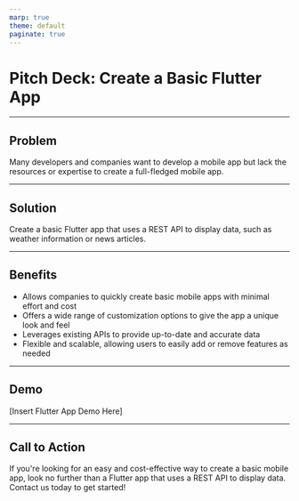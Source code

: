 ```yaml
---
marp: true
theme: default
paginate: true
---
```

# Pitch Deck: Create a Basic Flutter App 

---
## Problem

Many developers and companies want to develop a mobile app but lack the resources or expertise to create a full-fledged mobile app.

---
## Solution

Create a basic Flutter app that uses a REST API to display data, such as weather information or news articles.

---
## Benefits

- Allows companies to quickly create basic mobile apps with minimal effort and cost
- Offers a wide range of customization options to give the app a unique look and feel
- Leverages existing APIs to provide up-to-date and accurate data
- Flexible and scalable, allowing users to easily add or remove features as needed

---
## Demo

[Insert Flutter App Demo Here]

---
## Call to Action

If you're looking for an easy and cost-effective way to create a basic mobile app, look no further than a Flutter app that uses a REST API to display data. Contact us today to get started!
  
